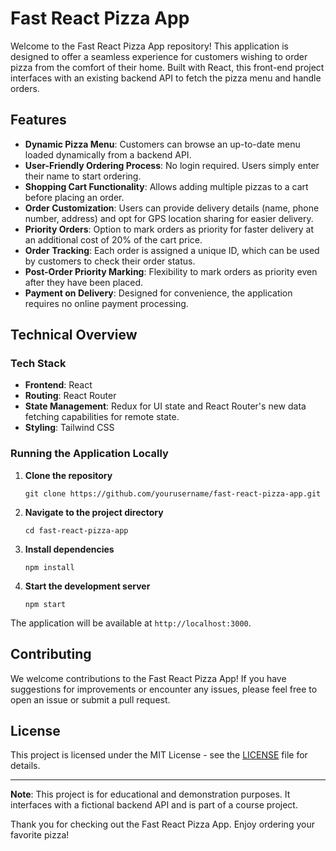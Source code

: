 # Fast React Pizza App

Welcome to the Fast React Pizza App repository! This application is designed to offer a seamless experience for customers wishing to order pizza from the comfort of their home. Built with React, this front-end project interfaces with an existing backend API to fetch the pizza menu and handle orders.

## Features

- **Dynamic Pizza Menu**: Customers can browse an up-to-date menu loaded dynamically from a backend API.
- **User-Friendly Ordering Process**: No login required. Users simply enter their name to start ordering.
- **Shopping Cart Functionality**: Allows adding multiple pizzas to a cart before placing an order.
- **Order Customization**: Users can provide delivery details (name, phone number, address) and opt for GPS location sharing for easier delivery.
- **Priority Orders**: Option to mark orders as priority for faster delivery at an additional cost of 20% of the cart price.
- **Order Tracking**: Each order is assigned a unique ID, which can be used by customers to check their order status.
- **Post-Order Priority Marking**: Flexibility to mark orders as priority even after they have been placed.
- **Payment on Delivery**: Designed for convenience, the application requires no online payment processing.

## Technical Overview

### Tech Stack

- **Frontend**: React
- **Routing**: React Router
- **State Management**: Redux for UI state and React Router's new data fetching capabilities for remote state.
- **Styling**: Tailwind CSS

### Running the Application Locally

1. **Clone the repository**

   ```
   git clone https://github.com/yourusername/fast-react-pizza-app.git
   ```

2. **Navigate to the project directory**

   ```
   cd fast-react-pizza-app
   ```

3. **Install dependencies**

   ```
   npm install
   ```

4. **Start the development server**

   ```
   npm start
   ```

The application will be available at `http://localhost:3000`.

## Contributing

We welcome contributions to the Fast React Pizza App! If you have suggestions for improvements or encounter any issues, please feel free to open an issue or submit a pull request.

## License

This project is licensed under the MIT License - see the [LICENSE](LICENSE) file for details.

---

**Note**: This project is for educational and demonstration purposes. It interfaces with a fictional backend API and is part of a course project.

Thank you for checking out the Fast React Pizza App. Enjoy ordering your favorite pizza!
